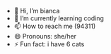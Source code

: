 - 👋 Hi, I’m bianca
- 🌱 I’m currently learning coding
- 📫 How to reach me (94311)
- 😄 Pronouns: she/her
- ⚡ Fun fact: i have 6 cats

<!---
biancalovezcats13/biancalovezcats13 is a ✨ special ✨ repository because its `README.md` (this file) appears on your GitHub profile.
You can click the Preview link to take a look at your changes.
--->
